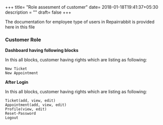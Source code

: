 +++
title= "Role assesment of customer"
date= 2018-01-18T19:41:37+05:30
description = ""
draft= false
+++

The documentation for employee type of users in Repairrabbit is provided here in this file

### Customer Role

**Dashboard having following blocks**

In this all blocks, customer having rights which are listing as following:

```
New Ticket
New Appointment
```

**After Login**

In this all blocks, customer having rights which are listing as following:

```
Ticket(add, view, edit)
Appointment(add, view, edit)
Profile(view, edit)
Reset-Password
Logout
```

